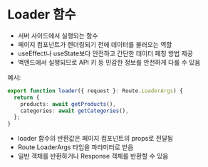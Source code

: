 # Loader 함수

- 서버 사이드에서 실행되는 함수
- 페이지 컴포넌트가 렌더링되기 전에 데이터를 불러오는 역할
- useEffect나 useState보다 안전하고 간단한 데이터 페칭 방법 제공
- 백엔드에서 실행되므로 API 키 등 민감한 정보를 안전하게 다룰 수 있음

예시:

```typescript
export function loader({ request }: Route.LoaderArgs) {
  return {
    products: await getProducts(),
    categories: await getCategories(),
  };
}
```

- loader 함수의 반환값은 페이지 컴포넌트의 props로 전달됨
- Route.LoaderArgs 타입을 파라미터로 받음
- 일반 객체를 반환하거나 Response 객체를 반환할 수 있음
